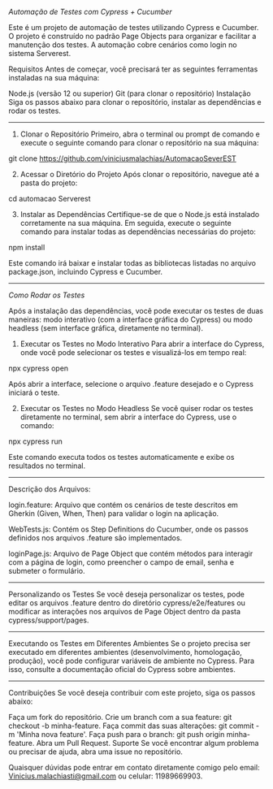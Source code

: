 *Automação de Testes com Cypress + Cucumber*

Este é um projeto de automação de testes utilizando Cypress e Cucumber. O projeto é construído no padrão Page Objects para organizar e facilitar a manutenção dos testes. A automação cobre cenários como login no sistema Serverest.

Requisitos
Antes de começar, você precisará ter as seguintes ferramentas instaladas na sua máquina:

Node.js (versão 12 ou superior)
Git (para clonar o repositório)
Instalação
Siga os passos abaixo para clonar o repositório, instalar as dependências e rodar os testes.

____________________________________________________________________________________________________________________________________________________________________
1. Clonar o Repositório
Primeiro, abra o terminal ou prompt de comando e execute o seguinte comando para clonar o repositório na sua máquina:

git clone https://github.com/viniciusmalachias/AutomacaoSeverEST


2. Acessar o Diretório do Projeto
Após clonar o repositório, navegue até a pasta do projeto:

cd automacao Serverest


3. Instalar as Dependências
Certifique-se de que o Node.js está instalado corretamente na sua máquina. Em seguida, execute o seguinte comando para instalar todas as dependências necessárias do projeto:

npm install

Este comando irá baixar e instalar todas as bibliotecas listadas no arquivo package.json, incluindo Cypress e Cucumber.
____________________________________________________________________________________________________________________________________________________________________

*Como Rodar os Testes*

Após a instalação das dependências, você pode executar os testes de duas maneiras: modo interativo (com a interface gráfica do Cypress) ou modo headless (sem interface gráfica, diretamente no terminal).

1. Executar os Testes no Modo Interativo
Para abrir a interface do Cypress, onde você pode selecionar os testes e visualizá-los em tempo real:

npx cypress open


Após abrir a interface, selecione o arquivo .feature desejado e o Cypress iniciará o teste.

2. Executar os Testes no Modo Headless
Se você quiser rodar os testes diretamente no terminal, sem abrir a interface do Cypress, use o comando:

npx cypress run

Este comando executa todos os testes automaticamente e exibe os resultados no terminal.
____________________________________________________________________________________________________________________________________________________________________
Descrição dos Arquivos:

login.feature: Arquivo que contém os cenários de teste descritos em Gherkin (Given, When, Then) para validar o login na aplicação.

WebTests.js: Contém os Step Definitions do Cucumber, onde os passos definidos nos arquivos .feature são implementados.

loginPage.js: Arquivo de Page Object que contém métodos para interagir com a página de login, como preencher o campo de email, senha e submeter o formulário.

___________________________________________________________________________________________________________________________________________________________________
Personalizando os Testes
Se você deseja personalizar os testes, pode editar os arquivos .feature dentro do diretório cypress/e2e/features ou modificar as interações nos arquivos de Page Object dentro da pasta cypress/support/pages.
____________________________________________________________________________________________________________________________________________________________________
Executando os Testes em Diferentes Ambientes
Se o projeto precisa ser executado em diferentes ambientes (desenvolvimento, homologação, produção), você pode configurar variáveis de ambiente no Cypress. Para isso, consulte a documentação oficial do Cypress sobre ambientes.
____________________________________________________________________________________________________________________________________________________________________
Contribuições
Se você deseja contribuir com este projeto, siga os passos abaixo:

Faça um fork do repositório.
Crie um branch com a sua feature: git checkout -b minha-feature.
Faça commit das suas alterações: git commit -m 'Minha nova feature'.
Faça push para o branch: git push origin minha-feature.
Abra um Pull Request.
Suporte
Se você encontrar algum problema ou precisar de ajuda, abra uma issue no repositório.


Quaisquer dúvidas pode entrar em contato diretamente comigo pelo email: Vinicius.malachiasti@gmail.com
ou celular: 11989669903.



